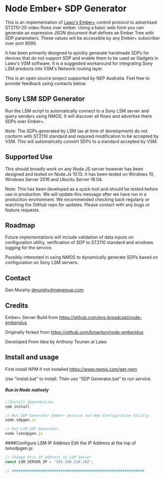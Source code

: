 # Node Ember+ SDP Generator

This is an implementation of [Lawo's
Ember+](https://github.com/Lawo/ember-plus) control protocol to advertised ST2110-20 video flows over ember. Using a 
basic web form you can generate an expressive JSON document that defines an Ember Tree with SDP parameters. These values 
will be accessible by any Ember+ subscriber over port 9090.

It has been primarily designed to quickly generate handmade SDPs for devices that do not support SDP and enable them to 
be used as Gadgets in Lawo's VSM software. It is a suggested workaround for integrating Sony LSM products into VSM's 
Network routing layer.     

This is an open source project supported by NEP Australia. Feel free to provide feedback using contacts below.

## Sony LSM SDP Generator
Run the LSM script to automatically connect to a Sony LSM server and query senders using NMOS. It will discover all 
flows and advertise there SDPs over Ember+. 

Note: The SDPs generated by LSM (as at time of development) do not conform with ST2110 standard and required 
modification to be accepted by VSM. This will automatically convert SDPs to a standard accepted by VSM.

## Supported Use
This should broadly work on any Node.JS server however has been designed and tested on Node.Js 10.13. It has been tested 
on Windows 10, Windows Server 2016 and Ubuntu Server 18.04.

Note: This has been developed as a quick tool and should be tested before use in production. We will update this message 
after we have run in a production environment. We recommended checking back regularly or watching the GitHub repo for 
updates. Please contact with any bugs or feature requests.  

## Roadmap
Future implementations will include validation of data inputs on configuration utility, verification of SDP to ST2110 
standard and windows logging for the service. 

Possibly interested in using NMOS to dynamically generate SDPs based on configuration on Sony LSM servers.  

## Contact
Dan Murphy
dmurphy@nepgroup.com

## Credits
Ember+ Server Build from https://github.com/evs-broadcast/node-emberplus

Originally forked from https://github.com/bmayton/node-emberplus

Developed From Idea by Anthony Teunen at Lawo

## Install and usage
First install NPM if not installed https://www.npmjs.com/get-npm

Use "Install.bat" to install. Then use "SDP Generator.bat" to run service.

##### Run in Node natively 
```javascript
//Install dependencies
npm install

// Run SDP Generator Ember+ Service and Web Configuration Utility
node sdpgen.js

// Run LSM SDP Generator
node lsmsdpgen.js
```

####Configure LSM IP Address
Edit the IP Address at the top of lsmsdpgen.js:
```javascript
// Change this IP Address to LSM Server
const LSM_SERVER_IP = "192.168.210.102";

// ############################################################
```
